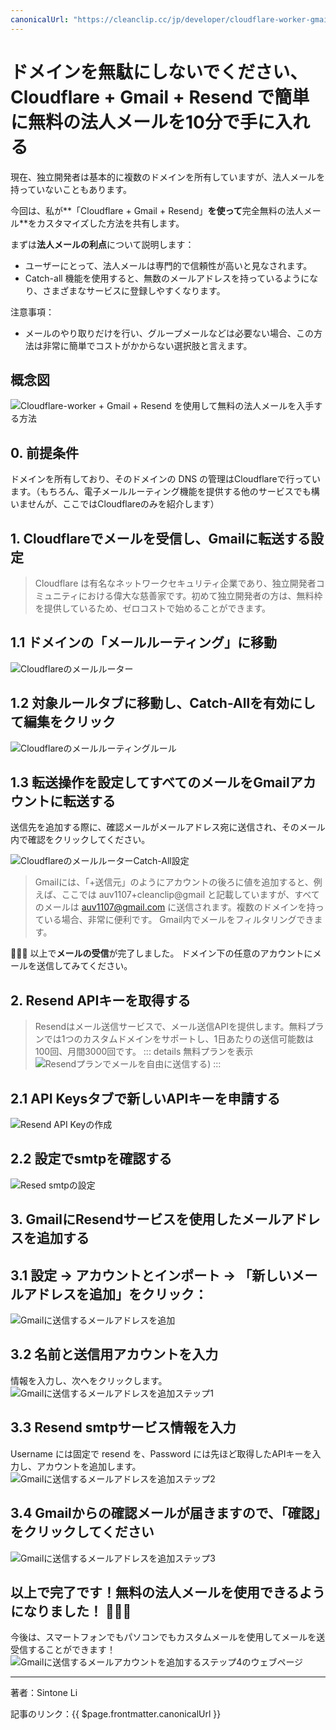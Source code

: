 ```yaml
---
canonicalUrl: "https://cleanclip.cc/jp/developer/cloudflare-worker-gmail-resend-enterprise-email/"
---
```


# ドメインを無駄にしないでください、Cloudflare + Gmail + Resend で簡単に無料の法人メールを10分で手に入れる

現在、独立開発者は基本的に複数のドメインを所有していますが、法人メールを持っていないこともあります。

今回は、私が**「Cloudflare + Gmail + Resend」**を使って**完全無料の法人メール**をカスタマイズした方法を共有します。

まずは**法人メールの利点**について説明します：

- ユーザーにとって、法人メールは専門的で信頼性が高いと見なされます。
- Catch-all 機能を使用すると、無数のメールアドレスを持っているようになり、さまざまなサービスに登録しやすくなります。

注意事項：
- メールのやり取りだけを行い、グループメールなどは必要ない場合、この方法は非常に簡単でコストがかからない選択肢と言えます。

## 概念図
![Cloudflare-worker + Gmail + Resend を使用して無料の法人メールを入手する方法](./concept.png)

## 0. 前提条件
ドメインを所有しており、そのドメインの DNS の管理はCloudflareで行っています。（もちろん、電子メールルーティング機能を提供する他のサービスでも構いませんが、ここではCloudflareのみを紹介します）

## 1. Cloudflareでメールを受信し、Gmailに転送する設定
> Cloudflare は有名なネットワークセキュリティ企業であり、独立開発者コミュニティにおける偉大な慈善家です。初めて独立開発者の方は、無料枠を提供しているため、ゼロコストで始めることができます。

## 1.1 ドメインの「メールルーティング」に移動
![Cloudflareのメールルーター](./cloudflare-email-router.png)

## 1.2 対象ルールタブに移動し、Catch-Allを有効にして編集をクリック
![Cloudflareのメールルーティングルール](./cloudflare-email-router-rules.png)

## 1.3 転送操作を設定してすべてのメールをGmailアカウントに転送する
送信先を追加する際に、確認メールがメールアドレス宛に送信され、そのメール内で確認をクリックしてください。

![CloudflareのメールルーターCatch-All設定](./cloudflare-email-router-catch-all.png)

> Gmailには、「+送信元」のようにアカウントの後ろに値を追加すると、例えば、ここでは auv1107+cleanclip@gmail と記載していますが、すべてのメールは auv1107@gmail.com に送信されます。複数のドメインを持っている場合、非常に便利です。 Gmail内でメールをフィルタリングできます。

🎉🎉🎉 以上で**メールの受信**が完了しました。 ドメイン下の任意のアカウントにメールを送信してみてください。

## 2. Resend APIキーを取得する

> Resendはメール送信サービスで、メール送信APIを提供します。無料プランでは1つのカスタムドメインをサポートし、1日あたりの送信可能数は100回、月間3000回です。
> ::: details 無料プランを表示
> ![Resendプランでメールを自由に送信する](./resend-plan.png))
> :::

## 2.1 API Keysタブで新しいAPIキーを申請する
![Resend API Keyの作成](./resend-create-api-key.png)

## 2.2 設定でsmtpを確認する
![Resed smtpの設定](./resed-smtp-config.png)

## 3. GmailにResendサービスを使用したメールアドレスを追加する


## 3.1 設定 -> アカウントとインポート -> 「新しいメールアドレスを追加」をクリック：
![Gmailに送信するメールアドレスを追加](./gmail-add-send-email-account.png)

## 3.2 名前と送信用アカウントを入力
情報を入力し、次へをクリックします。
![Gmailに送信するメールアドレスを追加ステップ1](./gmail-add-send-email-account-step1.png)

## 3.3 Resend smtpサービス情報を入力
Username には固定で resend を、Password には先ほど取得したAPIキーを入力し、アカウントを追加します。
![Gmailに送信するメールアドレスを追加ステップ2](./gmail-add-send-email-account-step2.png)

## 3.4 Gmailからの確認メールが届きますので、「確認」をクリックしてください
![Gmailに送信するメールアドレスを追加ステップ3](./gmail-add-send-email-account-step3.png)

## 以上で完了です！無料の法人メールを使用できるようになりました！ 🎉🎉🎉 
今後は、スマートフォンでもパソコンでもカスタムメールを使用してメールを送受信することができます！
![Gmailに送信するメールアカウントを追加するステップ4のウェブページ](./gmail-add-send-email-account-step4.png)


---


著者：Sintone Li

記事のリンク：{{ $page.frontmatter.canonicalUrl }}
